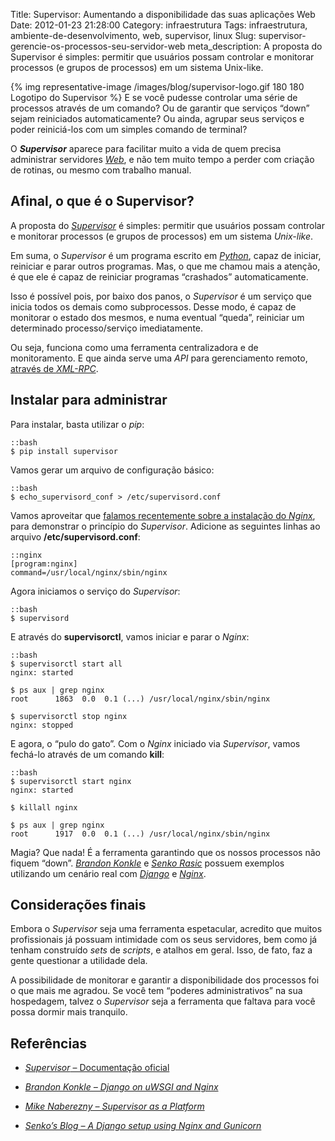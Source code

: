 Title: Supervisor: Aumentando a disponibilidade das suas aplicações Web
Date: 2012-01-23 21:28:00
Category: infraestrutura
Tags: infraestrutura, ambiente-de-desenvolvimento, web, supervisor, linux
Slug: supervisor-gerencie-os-processos-seu-servidor-web
meta_description: A proposta do Supervisor é simples: permitir que usuários possam controlar e monitorar processos (e grupos de processos) em um sistema Unix-like.


{% img representative-image /images/blog/supervisor-logo.gif 180 180 Logotipo do Supervisor %}
E se você pudesse controlar uma série de processos
através de um comando? Ou de garantir que serviços “down” sejam
reiniciados automaticamente? Ou ainda, agrupar seus serviços e poder
reiniciá-los com um simples comando de terminal?

<!-- PELICAN_END_SUMMARY -->

O ***Supervisor*** aparece para facilitar muito a vida de quem precisa
administrar servidores [*Web*][], e não tem muito tempo a perder com
criação de rotinas, ou mesmo com trabalho manual.


Afinal, o que é o Supervisor?
-----------------------------

A proposta do [*Supervisor*][] é simples: permitir que usuários possam
controlar e monitorar processos (e grupos de processos) em um sistema
*Unix-like*.

Em suma, o *Supervisor* é um programa escrito em [*Python*][], capaz de
iniciar, reiniciar e parar outros programas. Mas, o que me chamou mais a
atenção, é que ele é capaz de reiniciar programas “crashados”
automaticamente.

Isso é possível pois, por baixo dos panos, o *Supervisor* é um serviço
que inicia todos os demais como subprocessos. Desse modo, é capaz de
monitorar o estado dos mesmos, e numa eventual “queda”, reiniciar um
determinado processo/serviço imediatamente.

Ou seja, funciona como uma ferramenta centralizadora e de monitoramento.
E que ainda serve uma *API* para gerenciamento remoto, [através de *XML-RPC*][].


Instalar para administrar
-------------------------

Para instalar, basta utilizar o *pip*:

    ::bash
    $ pip install supervisor

Vamos gerar um arquivo de configuração básico:

    ::bash
    $ echo_supervisord_conf > /etc/supervisord.conf

Vamos aproveitar que [falamos recentemente sobre a instalação do *Nginx*][],
para demonstrar o princípio do *Supervisor*. Adicione as
seguintes linhas ao arquivo **/etc/supervisord.conf**:

    ::nginx
    [program:nginx]
    command=/usr/local/nginx/sbin/nginx

Agora iniciamos o serviço do *Supervisor*:

    ::bash
    $ supervisord

E através do **supervisorctl**, vamos iniciar e parar o *Nginx*:

    ::bash
    $ supervisorctl start all
    nginx: started

    $ ps aux | grep nginx
    root      1863  0.0  0.1 (...) /usr/local/nginx/sbin/nginx

    $ supervisorctl stop nginx
    nginx: stopped

E agora, o “pulo do gato”. Com o *Nginx* iniciado via *Supervisor*,
vamos fechá-lo através de um comando **kill**:

    ::bash
    $ supervisorctl start nginx
    nginx: started

    $ killall nginx

    $ ps aux | grep nginx
    root      1917  0.0  0.1 (...) /usr/local/nginx/sbin/nginx

Magia? Que nada! É a ferramenta garantindo que os nossos processos não
fiquem “down”. [*Brandon Konkle*][] e [*Senko Rasic*][] possuem exemplos
utilizando um cenário real com [*Django*][] e [*Nginx*][].


Considerações finais
--------------------

Embora o *Supervisor* seja uma ferramenta espetacular, acredito que
muitos profissionais já possuam intimidade com os seus servidores, bem
como já tenham construído *sets* de *scripts*, e atalhos em geral. Isso,
de fato, faz a gente questionar a utilidade dela.

A possibilidade de monitorar e garantir a disponibilidade dos processos
foi o que mais me agradou. Se você tem “poderes administrativos” na sua
hospedagem, talvez o *Supervisor* seja a ferramenta que faltava para
você possa dormir mais tranquilo.


Referências
-----------

* [*Supervisor* – Documentação oficial][]
* [*Brandon Konkle – Django on uWSGI and Nginx*][]
* [*Mike Naberezny – Supervisor as a Platform*][]
* [*Senko’s Blog – A Django setup using Nginx and Gunicorn*][]


  [*Web*]: {tag}web "Leia mais sobre Web"
  [*Supervisor*]: http://supervisord.org/ "Conheça o projeto Supervisor"
  [*Python*]: {tag}python
    "Leia mais sobre Python"
  [através de *XML-RPC*]: http://supervisord.org/api.html
    "Leia mais sobre a API do Supervisor"
  [falamos recentemente sobre a instalação do *Nginx*]: {filename}/nginx-poderoso-rapido-e-facil.md
    "Nginx: Poderoso, rápido e fácil"
  [*Brandon Konkle*]: http://brandonkonkle.com/blog/2010/sep/14/django-uwsgi-and-nginx/
    "Django on uWSGI and Nginx"
  [*Senko Rasic*]: http://senko.net/en/django-nginx-gunicorn/
    "A Django setup using Nginx and Gunicorn"
  [*Django*]: {tag}django
    "Leia mais sobre Django"
  [*Nginx*]: {tag}nginx "Leia mais sobre Nginx"
  [*Supervisor* – Documentação oficial]: http://supervisord.org/
    "Supervisor - A process control system"
  [*Brandon Konkle – Django on uWSGI and Nginx*]: http://brandonkonkle.com/blog/2010/sep/14/django-uwsgi-and-nginx/
    "Saiba como montar um servidor Nginx com Django, uWSGI e Supervisor"
  [*Mike Naberezny – Supervisor as a Platform*]: http://www.plope.com/static/misc/supervisor-pycon2008.pdf
    "Apresentação para a PyCon 2008, sobre Supervisor"
  [*Senko’s Blog – A Django setup using Nginx and Gunicorn*]: http://senko.net/en/django-nginx-gunicorn/
    "Um ótimo exemplo de uso do Nginx, Django e Supervisor"
